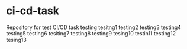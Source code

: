 # ci-cd-task
Repository for test CI/CD task
testing
tesitng1
testing2
testing3
testing4
testing5
testing6
tesiting7
testing8
testing9
tesing10
testin11
testing12
tesing13

